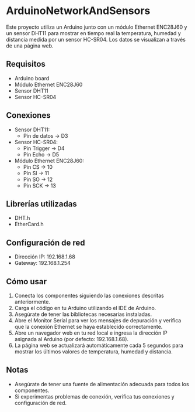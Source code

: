 # ArduinoNetworkAndSensors

Este proyecto utiliza un Arduino junto con un módulo Ethernet ENC28J60 y un sensor DHT11 para mostrar en tiempo real la temperatura, humedad y distancia medida por un sensor HC-SR04. Los datos se visualizan a través de una página web.

## Requisitos

- Arduino board
- Módulo Ethernet ENC28J60
- Sensor DHT11
- Sensor HC-SR04

## Conexiones

- Sensor DHT11:
  - Pin de datos -> D3
- Sensor HC-SR04:
  - Pin Trigger -> D4
  - Pin Echo -> D5
- Módulo Ethernet ENC28J60:
  - Pin CS -> 10
  - Pin SI -> 11
  - Pin SO -> 12
  - Pin SCK -> 13

## Librerías utilizadas

- DHT.h
- EtherCard.h

## Configuración de red

- Dirección IP: 192.168.1.68
- Gateway: 192.168.1.254

## Cómo usar

1. Conecta los componentes siguiendo las conexiones descritas anteriormente.
2. Carga el código en tu Arduino utilizando el IDE de Arduino.
3. Asegúrate de tener las bibliotecas necesarias instaladas.
4. Abre el Monitor Serial para ver los mensajes de depuración y verifica que la conexión Ethernet se haya establecido correctamente.
5. Abre un navegador web en tu red local e ingresa la dirección IP asignada al Arduino (por defecto: 192.168.1.68).
6. La página web se actualizará automáticamente cada 5 segundos para mostrar los últimos valores de temperatura, humedad y distancia.

## Notas

- Asegúrate de tener una fuente de alimentación adecuada para todos los componentes.
- Si experimentas problemas de conexión, verifica tus conexiones y configuración de red.

